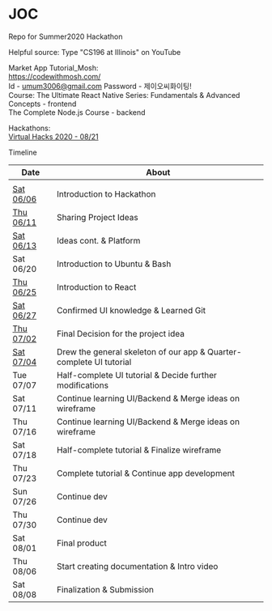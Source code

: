 # JOC
Repo for Summer2020 Hackathon

Helpful source: Type "CS196 at Illinois" on YouTube  
  
  
Market App Tutorial_Mosh:    
https://codewithmosh.com/  
Id - umum3006@gmail.com
Password - 제이오씨화이팅!  
Course: The Ultimate React Native Series: Fundamentals & Advanced Concepts - frontend    
The Complete Node.js Course - backend  

Hackathons:  
[Virtual Hacks 2020 - 08/21](https://virtualhacks.ca/)  

Timeline


| Date | About |
| - | - |
| | |
| [Sat 06/06](/Timeline/06-06.md) | Introduction to Hackathon |
| [Thu 06/11](/Timeline/06-11.md) | Sharing Project Ideas |
| [Sat 06/13](/Timeline/06-13)    | Ideas cont. & Platform |
| Sat 06/20  | Introduction to Ubuntu & Bash |
| [Thu 06/25](/Timeline/06-25)  | Introduction to React |
| [Sat 06/27](/Timeline/06-27.md)  | Confirmed UI knowledge & Learned Git |
| [Thu 07/02](/SSS/Page_2.png) | Final Decision for the project idea |
| [Sat 07/04](/Timeline/07-04)  | Drew the general skeleton of our app & Quarter-complete UI tutorial |
| Tue 07/07  | Half-complete UI tutorial & Decide further modifications |
| Sat 07/11  | Continue learning UI/Backend & Merge ideas on wireframe |
| Thu 07/16  | Continue learning UI/Backend & Merge ideas on wireframe |
| Sat 07/18  | Half-complete tutorial & Finalize wireframe |
| Thu 07/23  | Complete tutorial & Continue app development |
| Sun 07/26  | Continue dev |
| Thu 07/30  | Continue dev |
| Sat 08/01  | Final product |
| Thu 08/06  | Start creating documentation & Intro video |
| Sat 08/08  | Finalization & Submission |

